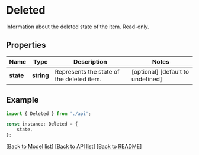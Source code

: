 # Deleted

Information about the deleted state of the item. Read-only.

## Properties

Name | Type | Description | Notes
------------ | ------------- | ------------- | -------------
**state** | **string** | Represents the state of the deleted item. | [optional] [default to undefined]

## Example

```typescript
import { Deleted } from './api';

const instance: Deleted = {
    state,
};
```

[[Back to Model list]](../README.md#documentation-for-models) [[Back to API list]](../README.md#documentation-for-api-endpoints) [[Back to README]](../README.md)
